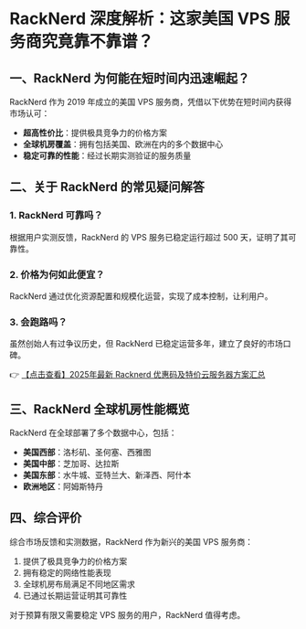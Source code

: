 # RackNerd 深度解析：这家美国 VPS 服务商究竟靠不靠谱？

## 一、RackNerd 为何能在短时间内迅速崛起？

RackNerd 作为 2019 年成立的美国 VPS 服务商，凭借以下优势在短时间内获得市场认可：

- **超高性价比**：提供极具竞争力的价格方案
- **全球机房覆盖**：拥有包括美国、欧洲在内的多个数据中心
- **稳定可靠的性能**：经过长期实测验证的服务质量

## 二、关于 RackNerd 的常见疑问解答

### 1. RackNerd 可靠吗？
根据用户实测反馈，RackNerd 的 VPS 服务已稳定运行超过 500 天，证明了其可靠性。

### 2. 价格为何如此便宜？
RackNerd 通过优化资源配置和规模化运营，实现了成本控制，让利用户。

### 3. 会跑路吗？
虽然创始人有过争议历史，但 RackNerd 已稳定运营多年，建立了良好的市场口碑。

👉 [【点击查看】2025年最新 Racknerd 优惠码及特价云服务器方案汇总](https://bit.ly/Rack_Nerd)

## 三、RackNerd 全球机房性能概览

RackNerd 在全球部署了多个数据中心，包括：

- **美国西部**：洛杉矶、圣何塞、西雅图
- **美国中部**：芝加哥、达拉斯
- **美国东部**：水牛城、亚特兰大、新泽西、阿什本
- **欧洲地区**：阿姆斯特丹

## 四、综合评价

综合市场反馈和实测数据，RackNerd 作为新兴的美国 VPS 服务商：

1. 提供了极具竞争力的价格方案
2. 拥有稳定的网络性能表现
3. 全球机房布局满足不同地区需求
4. 已通过长期运营证明其可靠性

对于预算有限又需要稳定 VPS 服务的用户，RackNerd 值得考虑。
